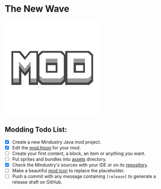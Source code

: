 # The New Wave

![Mod Icon](icon.png)

## Modding Todo List:

- [x] Create a new Mindustry Java mod project.
- [x] Edit the [mod.hjson](mod.hjson) for your mod.
- [ ] Create your first content, a block, an item or anything you want.
- [ ] Put sprites and bundles into [assets](assets) directory.
- [x] Check the Mindustry's sources with your IDE or on its [repository](https://github.com/Anuken/Mindustry).
- [ ] Make a beautiful [mod icon](icon.png) to replace the placeholder.
- [ ] Push a commit with any message containing `[release]` to generate a release draft on GitHub. 

